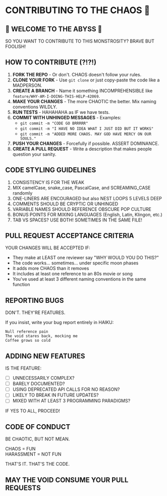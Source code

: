 # CONTRIBUTING TO THE CHAOS 👹

## 🌋 WELCOME TO THE ABYSS 🌋

SO YOU WANT TO CONTRIBUTE TO THIS MONSTROSITY? BRAVE BUT FOOLISH!

## HOW TO CONTRIBUTE (?!?!)

1. **FORK THE REPO** - Or don't. CHAOS doesn't follow your rules.
2. **CLONE YOUR FORK** - Use `git clone` or just copy-paste the code like a MADPERSON.
3. **CREATE A BRANCH** - Name it something INCOMPREHENSIBLE like `feature/WHY-AM-I-DOING-THIS-HELP-42069`.
4. **MAKE YOUR CHANGES** - The more CHAOTIC the better. Mix naming conventions WILDLY.
5. **RUN TESTS** - HAHAHAHA as IF we have tests.
6. **COMMIT WITH UNHINGED MESSAGES** - Examples:
   - `git commit -m "CODE GO BRRRRR"`
   - `git commit -m "I HAVE NO IDEA WHAT I JUST DID BUT IT WORKS"`
   - `git commit -m "ADDED MORE CHAOS. MAY GOD HAVE MERCY ON OUR SOULS."`
7. **PUSH YOUR CHANGES** - Forcefully if possible. ASSERT DOMINANCE.
8. **CREATE A PULL REQUEST** - Write a description that makes people question your sanity.

## CODE STYLING GUIDELINES

1. CONSISTENCY IS FOR THE WEAK
2. MIX camelCase, snake_case, PascalCase, and SCREAMING_CASE randomly
3. ONE-LINERS ARE ENCOURAGED but also NEST LOOPS 5 LEVELS DEEP
4. COMMENTS SHOULD BE CRYPTIC OR UNHINGED
5. VARIABLE NAMES SHOULD REFERENCE OBSCURE POP CULTURE
6. BONUS POINTS FOR MIXING LANGUAGES (English, Latin, Klingon, etc.)
7. TAB VS SPACES? USE BOTH! SOMETIMES IN THE SAME FILE!

## PULL REQUEST ACCEPTANCE CRITERIA

YOUR CHANGES WILL BE ACCEPTED IF:
- They make at LEAST one reviewer say "WHY WOULD YOU DO THIS?"
- The code works... sometimes... under specific moon phases
- It adds more CHAOS than it removes
- It includes at least one reference to an 80s movie or song
- You've used at least 3 different naming conventions in the same function

## REPORTING BUGS

DON'T. THEY'RE FEATURES.

If you insist, write your bug report entirely in HAIKU:

```
Null reference pain
The void stares back, mocking me
Coffee grows so cold
```

## ADDING NEW FEATURES

IS THE FEATURE:
- [ ] UNNECESSARILY COMPLEX?
- [ ] BARELY DOCUMENTED?
- [ ] USING DEPRECATED API CALLS FOR NO REASON?
- [ ] LIKELY TO BREAK IN FUTURE UPDATES?
- [ ] MIXED WITH AT LEAST 3 PROGRAMMING PARADIGMS?

IF YES TO ALL, PROCEED!

## CODE OF CONDUCT

BE CHAOTIC, BUT NOT MEAN.

CHAOS = FUN  
HARASSMENT = NOT FUN

THAT'S IT. THAT'S THE CODE.

## MAY THE VOID CONSUME YOUR PULL REQUESTS 